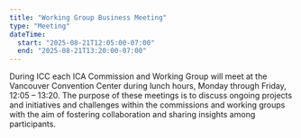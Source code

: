 ```yaml
---
title: "Working Group Business Meeting"
type: "Meeting"
dateTime:
  start: "2025-08-21T12:05:00-07:00"
  end: "2025-08-21T13:20:00-07:00"
---
```


During ICC each ICA Commission and Working Group will meet at the Vancouver Convention Center during lunch hours, Monday through Friday, 12:05 – 13:20. The purpose of these meetings is to discuss ongoing projects and initiatives and challenges within the commissions and working groups with the aim of fostering collaboration and sharing insights among participants.
